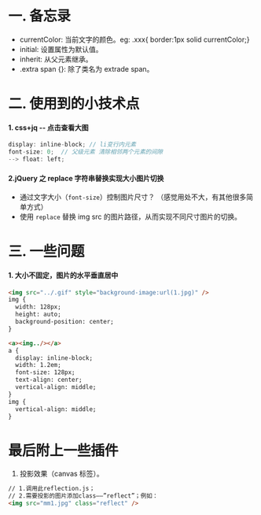 # 一. 备忘录

- currentColor: 当前文字的颜色。eg: .xxx{ border:1px solid currentColor;}
- initial: 设置属性为默认值。
- inherit: 从父元素继承。
- .extra span {}: 除了类名为 extrade span。

# 二. 使用到的小技术点

#### 1. css+jq -- 点击查看大图

```JavaScript
display: inline-block; // li变行内元素
font-size: 0;  // 父级元素 清除相邻两个元素的间隙
--> float: left;
```

#### 2.jQuery 之 replace 字符串替换实现大小图片切换

- 通过文字大小（`font-size`）控制图片尺寸？ （感觉用处不大，有其他很多简单方式）
- 使用 `replace` 替换 img src 的图片路径，从而实现不同尺寸图片的切换。

# 三. 一些问题

#### 1. 大小不固定，图片的水平垂直居中

```HTML
<img src="../.gif" style="background-image:url(1.jpg)" />
img {
  width: 128px;
  height: auto;
  background-position: center;
}
```

```HTML
<a><img../></a>
a {
  display: inline-block;
  width: 1.2em;
  font-size: 128px;
  text-align: center;
  vertical-align: middle;
}
img {
  vertical-align: middle;
}
```

# 最后附上一些插件

1.  投影效果（canvas 标签）。

```HTML
// 1.调用此reflection.js；
// 2.需要投影的图片添加class——”reflect”；例如：
<img src="mm1.jpg" class="reflect" />
```
